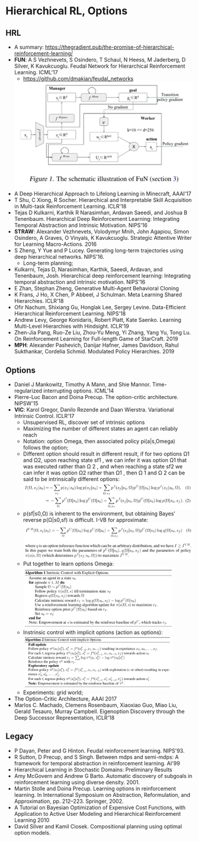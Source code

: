 # Hierarchical RL, Options

## HRL
- A summary: https://thegradient.pub/the-promise-of-hierarchical-reinforcement-learning/
- **FUN**: A S Vezhnevets, S Osindero, T Schaul, N Heess, M Jaderberg, D Silver, K Kavukcuoglu. Feudal Network for Hierarchical Reinforcement Learning. ICML'17
	- https://github.com/dmakian/feudal_networks
	<img src="/RL/images/hrl/fun.png" alt="drawing" width="500"/>
- A Deep Hierarchical Approach to Lifelong Learning in Minecraft, AAAI'17
- T Shu, C Xiong, R Socher. Hierarchical and Interpretable Skill Acquisition in Multi-task Reinforcement Learning. ICLR'18
- Tejas D Kulkarni, Karthik R Narasimhan, Ardavan Saeedi, and Joshua B Tenenbaum. Hierarchical Deep Reinforcement Learning: Integrating Temporal Abstraction and Intrinsic Motivation. NIPS'16
- **STRAW**: Alexander Vezhnevets, Volodymyr Mnih, John Agapiou, Simon Osindero, A Graves, O Vinyals, K Kavukcuoglu. Strategic Attentive Writer for Learning Macro-Actions. 2016
- S Zheng, Y Yue and P Lucey. Generating long-term trajectories using deep hierarchical networks. NIPS'16.
	- Long-term planning;
- Kulkarni, Tejas D, Narasimhan, Karthik, Saeedi, Ardavan, and Tenenbaum, Josh. Hierarchical deep reinforcement learning: Integrating temporal abstraction and intrinsic motivation. NIPS'16
- E Zhan, Stephan Zheng, Generative Multi-Agent Behavioral Cloning
- K Frans, J Ho, X Chen, P Abbeel, J Schulman. Meta Learning Shared Hierarchies. ICLR'18
- Ofir Nachum, Shixiang Gu, Honglak Lee, Sergey Levine. Data-Efficient Hierarchical Reinforcement Learning. NIPS'18
- Andrew Levy, George Konidaris, Robert Platt, Kate Saenko. Learning Multi-Level Hierarchies with Hindsight. ICLR'19
- Zhen-Jia Pang, Ruo-Ze Liu, Zhou-Yu Meng, Yi Zhang, Yang Yu, Tong Lu. On Reinforcement Learning for Full-length Game of StarCraft. 2019
- **MPH**: Alexander Pashevich, Danijar Hafner, James Davidson, Rahul Sukthankar, Cordelia Schmid. Modulated Policy Hierarchies. 2019

## Options
- Daniel J Mankowitz, Timothy A Mann, and Shie Mannor. Time-regularized interrupting options. ICML'14
- Pierre-Luc Bacon and Doina Precup. The option-critic architecture. NIPSW'15
- **VIC**: Karol Gregor, Danilo Rezende and Daan Wierstra. Variational Intrinsic Control. ICLR'17
	- Unsupervised RL, discover set of intrinsic options
	- Maximizing the number of different states an agent can reliably reach
	- Notation: option Omega, then associated policy pi(a|s,Omega) follows the option;
	- Different option should result in different result, if for two options Ω1 and Ω2, upon reaching state sf1 , we can infer it was option Ω1 that was executed rather than Ω 2 , and when reaching a state sf2 we can infer it was option Ω2 rather than Ω1 , then Ω 1 and Ω 2 can be said to be intrinsically different options:\
		<img src="/RL/images/hrl/vic1.png" alt="drawing" width="500"/>
	- p(sf|s0,Ω) is inherent to the environment, but obtaining Bayes' reverse p(Ω|s0,sf) is difficult. I-VB for approximate:\
		<img src="/RL/images/hrl/vic2.png" alt="drawing" width="500"/>
	- Put together to learn options Omega:
		<img src="/RL/images/hrl/vic3.png" alt="drawing" width="400"/>
	- Instrinsic control with implicit options (action as options):
		<img src="/RL/images/hrl/vic4.png" alt="drawing" width="400"/>
	- Experiments: grid world;
- The Option-Critic Architecture, AAAI 2017
- Marlos C. Machado, Clemens Rosenbaum, Xiaoxiao Guo, Miao Liu, Gerald Tesauro, Murray Campbell. Eigenoption Discovery through the Deep Successor Representation, ICLR'18

## Legacy
- P Dayan, Peter and G Hinton. Feudal reinforcement learning. NIPS'93.
- R Sutton, D Precup, and S Singh. Between mdps and semi-mdps: A framework for temporal abstraction in reinforcement learning. AI'99
- Hierarchical Learning in Stochastic Domains: Preliminary Results
- Amy McGovern and Andrew G Barto. Automatic discovery of subgoals in reinforcement learning
using diverse density. 2001.
- Martin Stolle and Doina Precup. Learning options in reinforcement learning. In International
Symposium on Abstraction, Reformulation, and Approximation, pp. 212–223. Springer, 2002.
- A Tutorial on Bayesian Optimization of Expensive Cost Functions, with Application to Active User Modeling and Hierarchical Reinforcement Learning 2010
- David Silver and Kamil Ciosek. Compositional planning using optimal option models.